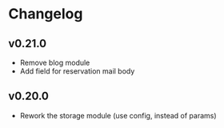 # Changelog

## v0.21.0

- Remove blog module
- Add field for reservation mail body

## v0.20.0

- Rework the storage module (use config, instead of params)
